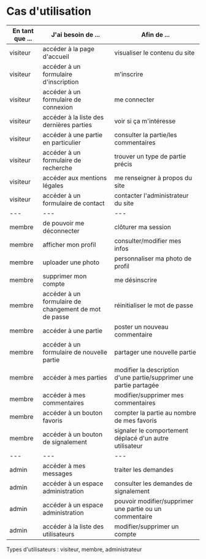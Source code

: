 # Cas d'utilisation

| En tant que ... | J'ai besoin de ... | Afin de ... |  
|---|---|---|  
| visiteur | accéder à la page d'accueil | visualiser le contenu du site |  
| visiteur | accéder à un formulaire d'inscription | m'inscrire |  
| visiteur | accéder à un formulaire de connexion | me connecter |  
| visiteur | accéder à la liste des dernières parties | voir si ça m'intéresse |  
| visiteur | accéder à une partie en particulier | consulter la partie/les commentaires |  
| visiteur | accéder à un formulaire de recherche | trouver un type de partie précis |  
| visiteur | accéder aux mentions légales | me renseigner à propos du site |  
| visiteur | accéder à un formulaire de contact | contacter l'administrateur du site |  
|---|---|---|  
| membre | de pouvoir me déconnecter | clôturer ma session |  
| membre | afficher mon profil | consulter/modifier mes infos |  
| membre | uploader une photo | personnaliser ma photo de profil |  
| membre | supprimer mon compte | me désinscrire |  
| membre | accéder à un formulaire de changement de mot de passe | réinitialiser le mot de passe |  
| membre | accéder à une partie | poster un nouveau commentaire |  
| membre | accéder à un formulaire de nouvelle partie | partager une nouvelle partie |  
| membre | accéder à mes parties | modifier la description d'une partie/supprimer une partie partagée |  
| membre | accéder à mes commentaires | modifier/supprimer mes commentaires |  
| membre | accéder à un bouton favoris | compter la partie au nombre de mes favoris |  
| membre | accéder à un bouton de signalement | signaler le comportement déplacé d'un autre utilisateur |  
|---|---|---|  
| admin | accéder à mes messages | traiter les demandes |  
| admin | accéder à un espace administration | consulter les demandes de signalement |  
| admin | accéder à un espace administration | pouvoir modifier/supprimer une partie ou un commentaire |  
| admin | accéder à la liste des utilisateurs | modifier/supprimer un compte |  

Types d'utilisateurs : visiteur, membre, administrateur